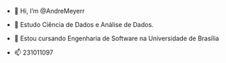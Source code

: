 - 👋 Hi, I’m @AndreMeyerr
- 👀 Estudo Ciência de Dados e Análise de Dados.
- 🌱 Estou cursando Engenharia de Software na Universidade de Brasília

- 📫 231011097

<!---
AndreMeyerr/AndreMeyerr is a ✨ special ✨ repository because its `README.md` (this file) appears on your GitHub profile.
You can click the Preview link to take a look at your changes.
--->
